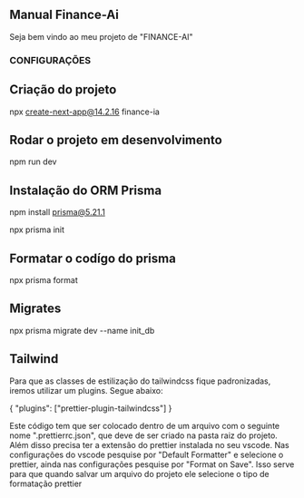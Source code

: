 ## Manual Finance-Ai

Seja bem vindo ao meu projeto de "FINANCE-AI"

### CONFIGURAÇÕES
## Criação do projeto
npx create-next-app@14.2.16 finance-ia

## Rodar o projeto em desenvolvimento
npm run dev

## Instalação do ORM Prisma
npm install prisma@5.21.1

npx prisma init

## Formatar o codígo do prisma
npx prisma format

## Migrates
npx prisma migrate dev --name init_db

## Tailwind
Para que as classes de estilização do tailwindcss fique padronizadas, iremos utilizar um plugins. Segue abaixo:

{
    "plugins": ["prettier-plugin-tailwindcss"]
}

Este código tem que ser colocado dentro de um arquivo com o seguinte nome ".prettierrc.json", que deve de ser criado na pasta raiz do projeto. Além disso precisa ter a extensão do prettier instalada no seu vscode.
Nas configurações do vscode pesquise por "Default Formatter" e selecione o prettier, ainda nas configurações pesquise por "Format on Save".
Isso serve para que quando salvar um arquivo do projeto ele selecione o tipo de formatação prettier
